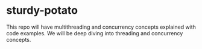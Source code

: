 # sturdy-potato
This repo will have multithreading and concurrency concepts explained with code examples. We will be deep diving into threading and concurrency concepts.
